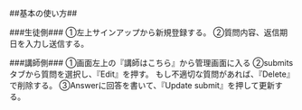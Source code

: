 ##基本の使い方##

###生徒側###
①左上サインアップから新規登録する。
②質問内容、返信期日を入力し送信する。

###講師側###
①画面左上の『講師はこちら』から管理画面に入る
②submitsタブから質問を選択し、『Edit』を押す。
もし不適切な質問があれば、『Delete』で削除する。
③Answerに回答を書いて、『Update submit』を押して更新する。
